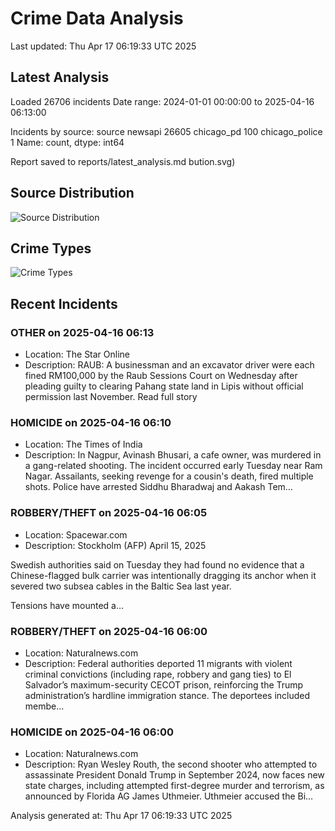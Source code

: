 # Crime Data Analysis
Last updated: Thu Apr 17 06:19:33 UTC 2025

## Latest Analysis

Loaded 26706 incidents
Date range: 2024-01-01 00:00:00 to 2025-04-16 06:13:00

Incidents by source:
source
newsapi           26605
chicago_pd          100
chicago_police        1
Name: count, dtype: int64

Report saved to reports/latest_analysis.md
bution.svg)

## Source Distribution
![Source Distribution](images/source_distribution.svg)

## Crime Types
![Crime Types](images/crime_types.svg)

## Recent Incidents

### OTHER on 2025-04-16 06:13
- Location: The Star Online
- Description: RAUB: A businessman and an excavator driver were each fined RM100,000 by the Raub Sessions Court on Wednesday after pleading guilty to clearing Pahang state land in Lipis without official permission last November. Read full story


### HOMICIDE on 2025-04-16 06:10
- Location: The Times of India
- Description: In Nagpur, Avinash Bhusari, a cafe owner, was murdered in a gang-related shooting. The incident occurred early Tuesday near Ram Nagar. Assailants, seeking revenge for a cousin's death, fired multiple shots. Police have arrested Siddhu Bharadwaj and Aakash Tem…


### ROBBERY/THEFT on 2025-04-16 06:05
- Location: Spacewar.com
- Description: Stockholm (AFP) April 15, 2025


 Swedish authorities said on Tuesday they had found no evidence that a Chinese-flagged bulk carrier was intentionally dragging its anchor when it severed two subsea cables in the Baltic Sea last year. 

Tensions have mounted a…


### ROBBERY/THEFT on 2025-04-16 06:00
- Location: Naturalnews.com
- Description: Federal authorities deported 11 migrants with violent criminal convictions (including rape, robbery and gang ties) to El Salvador’s maximum-security CECOT prison, reinforcing the Trump administration’s hardline immigration stance. The deportees included membe…


### HOMICIDE on 2025-04-16 06:00
- Location: Naturalnews.com
- Description: Ryan Wesley Routh, the second shooter who attempted to assassinate President Donald Trump in September 2024, now faces new state charges, including attempted first-degree murder and terrorism, as announced by Florida AG James Uthmeier. Uthmeier accused the Bi…

Analysis generated at: Thu Apr 17 06:19:33 UTC 2025
